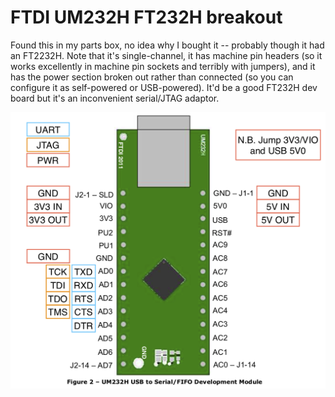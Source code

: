 # FTDI UM232H FT232H breakout

Found this in my parts box, no idea why I bought it -- probably though it had an FT2232H.
Note that it's single-channel, it has machine pin headers (so it works excellently in machine pin sockets and terribly with jumpers), and it has the power section broken out rather than connected (so you can configure it as self-powered or USB-powered).
It'd be a good FT232H dev board but it's an inconvenient serial/JTAG adaptor.

![pinout](UM232H_pinout.png)
